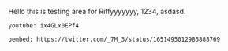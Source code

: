 Hello this is testing area for Riffyyyyyyy, 1234, asdasd.

`youtube: ix4GLx0EPf4`

`oembed: https://twitter.com/_7M_3/status/1651495012985888769`
